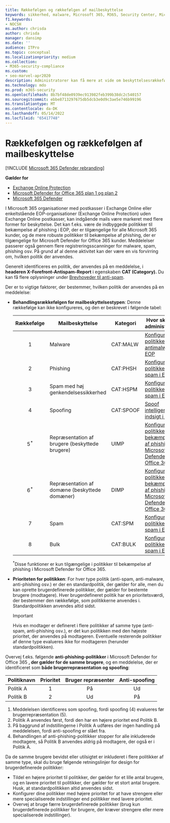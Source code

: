 ```yaml
---
title: Rækkefølgen og rækkefølgen af mailbeskyttelse
keywords: sikkerhed, malware, Microsoft 365, M365, Security Center, Microsoft 365 Defender portal, Microsoft Defender for Endpoint, Microsoft Defender for Office 365, Microsoft Defender for Identity
f1.keywords:
- NOCSH
ms.author: chrisda
author: chrisda
manager: dansimp
ms.date: ''
audience: ITPro
ms.topic: conceptual
ms.localizationpriority: medium
ms.collection:
- M365-security-compliance
ms.custom:
- seo-marvel-apr2020
description: Administratorer kan få mere at vide om beskyttelsesrækkefølgen i Exchange Online Protection (EOP), og hvordan prioritetsværdien i beskyttelsespolitikker bestemmer, hvilken politik der anvendes.
ms.technology: mdo
ms.prod: m365-security
ms.openlocfilehash: 8b7bf48de0939ec913982feb399b38dc2c540157
ms.sourcegitcommit: ebbe8713297675db5dcb3e0d9c3ae5e746b99196
ms.translationtype: MT
ms.contentlocale: da-DK
ms.lasthandoff: 05/14/2022
ms.locfileid: "65417748"
---
```

# <a name="order-and-precedence-of-email-protection"></a>Rækkefølgen og rækkefølgen af mailbeskyttelse

[!INCLUDE [Microsoft 365 Defender rebranding](../includes/microsoft-defender-for-office.md)]

**Gælder for**
- [Exchange Online Protection](exchange-online-protection-overview.md)
- [Microsoft Defender for Office 365 plan 1 og plan 2](defender-for-office-365.md)
- [Microsoft 365 Defender](../defender/microsoft-365-defender.md)

I Microsoft 365 organisationer med postkasser i Exchange Online eller enkeltstående EOP-organisationer (Exchange Online Protection) uden Exchange Online postkasser, kan indgående mails være markeret med flere former for beskyttelse. Det kan f.eks. være de indbyggede politikker til bekæmpelse af phishing i EOP, der er tilgængelige for alle Microsoft 365 kunder, og de mere robuste politikker til bekæmpelse af phishing, der er tilgængelige for Microsoft Defender for Office 365 kunder. Meddelelser passerer også gennem flere registreringsscanninger for malware, spam, phishing osv. På grund af al denne aktivitet kan der være en vis forvirring om, hvilken politik der anvendes.

Generelt identificeres en politik, der anvendes på en meddelelse, i **headeren X-Forefront-Antispam-Report** i egenskaben **CAT (Category).** Du kan få flere oplysninger under [Brevhoveder til anti-spam](anti-spam-message-headers.md).

Der er to vigtige faktorer, der bestemmer, hvilken politik der anvendes på en meddelelse:

- **Behandlingsrækkefølgen for mailbeskyttelsestypen**: Denne rækkefølge kan ikke konfigureres, og den er beskrevet i følgende tabel:

  |Rækkefølge|Mailbeskyttelse|Kategori|Hvor skal du administrere?|
  |:---:|---|---|---|
  |1|Malware|CAT:MALW|[Konfigurer politikker for antimalware i EOP](configure-anti-malware-policies.md)|
  |2|Phishing|CAT:PHSH|[Konfigurer politikker mod spam i EOP](configure-your-spam-filter-policies.md)|
  |3|Spam med høj genkendelsessikkerhed|CAT:HSPM|[Konfigurer politikker mod spam i EOP](configure-your-spam-filter-policies.md)|
  |4|Spoofing|CAT:SPOOF|[Spoof intelligence-indsigt i EOP](learn-about-spoof-intelligence.md)|
  |5<sup>\*</sup>|Repræsentation af brugere (beskyttede brugere)|UIMP|[Konfigurer politikker til bekæmpelse af phishing i Microsoft Defender for Office 365](configure-mdo-anti-phishing-policies.md)|
  |6<sup>\*</sup>|Repræsentation af domæne (beskyttede domæner)|DIMP|[Konfigurer politikker til bekæmpelse af phishing i Microsoft Defender for Office 365](configure-mdo-anti-phishing-policies.md)|
  |7|Spam|CAT:SPM|[Konfigurer politikker mod spam i EOP](configure-your-spam-filter-policies.md)|
  |8|Bulk|CAT:BULK|[Konfigurer politikker mod spam i EOP](configure-your-spam-filter-policies.md)|

  <sup>\*</sup>Disse funktioner er kun tilgængelige i politikker til bekæmpelse af phishing i Microsoft Defender for Office 365.

- **Prioriteten for politikken**: For hver type politik (anti-spam, anti-malware, anti-phishing osv.) er der en standardpolitik, der gælder for alle, men du kan oprette brugerdefinerede politikker, der gælder for bestemte brugere (modtagere). Hver brugerdefineret politik har en prioritetsværdi, der bestemmer den rækkefølge, som politikkerne anvendes i. Standardpolitikken anvendes altid sidst.

  > [!IMPORTANT]
  > Hvis en modtager er defineret i flere politikker af samme type (anti-spam, anti-phishing osv.), er det kun politikken med den højeste prioritet, der anvendes på modtageren. Eventuelle resterende politikker af denne type evalueres ikke for modtageren (herunder standardpolitikken).

Overvej f.eks. følgende **anti-phishing-politikker** i Microsoft Defender for Office 365 **, der gælder for de samme brugere**, og en meddelelse, der er identificeret som **både brugerrepræsentation og spoofing**:

|Politiknavn|Prioritet|Bruger repræsenter|Anti-spoofing|
|---|:---:|:---:|:---:|
|Politik A|1|På|Ud|
|Politik B|2|Ud|På|

1. Meddelelsen identificeres som spoofing, fordi spoofing (4) evalueres før brugerrepræsentation (5).
2. Politik A anvendes først, fordi den har en højere prioritet end Politik B.
3. På baggrund af indstillingerne i Politik A udføres der ingen handling på meddelelsen, fordi anti-spoofing er slået fra.
4. Behandlingen af anti-phishing-politikker stopper for alle inkluderede modtagere, så Politik B anvendes aldrig på modtagere, der også er i Politik A.

Da de samme brugere bevidst eller utilsigtet er inkluderet i flere politikker af samme type, skal du bruge følgende retningslinjer for design for brugerdefinerede politikker:

- Tildel en højere prioritet til politikker, der gælder for et lille antal brugere, og en lavere prioritet til politikker, der gælder for et stort antal brugere. Husk, at standardpolitikken altid anvendes sidst.
- Konfigurer dine politikker med højere prioritet for at have strengere eller mere specialiserede indstillinger end politikker med lavere prioritet.
- Overvej at bruge færre brugerdefinerede politikker (brug kun brugerdefinerede politikker for brugere, der kræver strengere eller mere specialiserede indstillinger).
